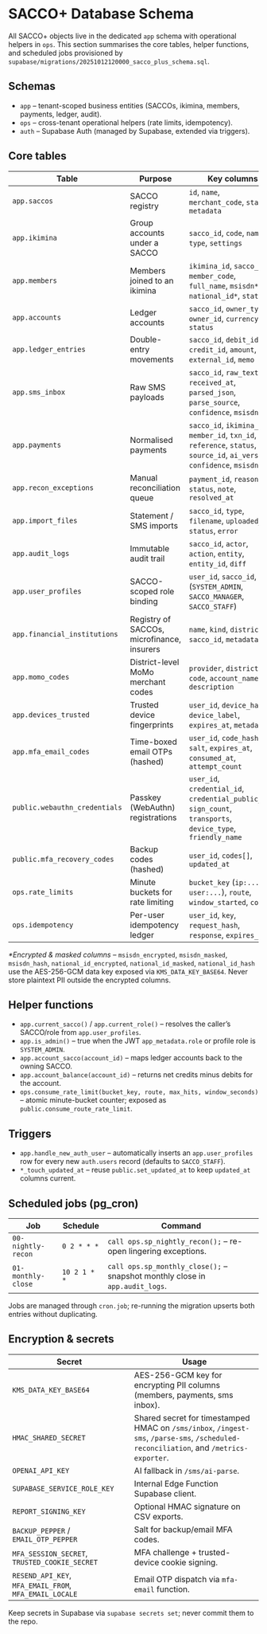 # SACCO+ Database Schema

All SACCO+ objects live in the dedicated `app` schema with operational helpers
in `ops`. This section summarises the core tables, helper functions, and
scheduled jobs provisioned by
`supabase/migrations/20251012120000_sacco_plus_schema.sql`.

## Schemas

- `app` – tenant-scoped business entities (SACCOs, ikimina, members, payments,
  ledger, audit).
- `ops` – cross-tenant operational helpers (rate limits, idempotency).
- `auth` – Supabase Auth (managed by Supabase, extended via triggers).

## Core tables

| Table                         | Purpose                                    | Key columns                                                                                                                |
| ----------------------------- | ------------------------------------------ | -------------------------------------------------------------------------------------------------------------------------- |
| `app.saccos`                  | SACCO registry                             | `id`, `name`, `merchant_code`, `status`, `metadata`                                                                        |
| `app.ikimina`                 | Group accounts under a SACCO               | `sacco_id`, `code`, `name`, `type`, `settings`                                                                             |
| `app.members`                 | Members joined to an ikimina               | `ikimina_id`, `sacco_id`, `member_code`, `full_name`, `msisdn*`, `national_id*`, `status`                                  |
| `app.accounts`                | Ledger accounts                            | `sacco_id`, `owner_type`, `owner_id`, `currency`, `status`                                                                 |
| `app.ledger_entries`          | Double-entry movements                     | `sacco_id`, `debit_id`, `credit_id`, `amount`, `external_id`, `memo`                                                       |
| `app.sms_inbox`               | Raw SMS payloads                           | `sacco_id`, `raw_text`, `received_at`, `parsed_json`, `parse_source`, `confidence`, `msisdn*`                              |
| `app.payments`                | Normalised payments                        | `sacco_id`, `ikimina_id`, `member_id`, `txn_id`, `reference`, `status`, `source_id`, `ai_version`, `confidence`, `msisdn*` |
| `app.recon_exceptions`        | Manual reconciliation queue                | `payment_id`, `reason`, `status`, `note`, `resolved_at`                                                                    |
| `app.import_files`            | Statement / SMS imports                    | `sacco_id`, `type`, `filename`, `uploaded_by`, `status`, `error`                                                           |
| `app.audit_logs`              | Immutable audit trail                      | `sacco_id`, `actor`, `action`, `entity`, `entity_id`, `diff`                                                               |
| `app.user_profiles`           | SACCO-scoped role binding                  | `user_id`, `sacco_id`, `role` (`SYSTEM_ADMIN`, `SACCO_MANAGER`, `SACCO_STAFF`)                                             |
| `app.financial_institutions`  | Registry of SACCOs, microfinance, insurers | `name`, `kind`, `district`, `sacco_id`, `metadata`                                                                         |
| `app.momo_codes`              | District-level MoMo merchant codes         | `provider`, `district`, `code`, `account_name`, `description`                                                              |
| `app.devices_trusted`         | Trusted device fingerprints                | `user_id`, `device_hash`, `device_label`, `expires_at`, `metadata`                                                         |
| `app.mfa_email_codes`         | Time-boxed email OTPs (hashed)             | `user_id`, `code_hash`, `salt`, `expires_at`, `consumed_at`, `attempt_count`                                               |
| `public.webauthn_credentials` | Passkey (WebAuthn) registrations           | `user_id`, `credential_id`, `credential_public_key`, `sign_count`, `transports`, `device_type`, `friendly_name`            |
| `public.mfa_recovery_codes`   | Backup codes (hashed)                      | `user_id`, `codes[]`, `updated_at`                                                                                         |
| `ops.rate_limits`             | Minute buckets for rate limiting           | `bucket_key` (`ip:...`, `user:...`), `route`, `window_started`, `count`                                                    |
| `ops.idempotency`             | Per-user idempotency ledger                | `user_id`, `key`, `request_hash`, `response`, `expires_at`                                                                 |

_\*Encrypted & masked columns_ – `msisdn_encrypted`, `msisdn_masked`,
`msisdn_hash`, `national_id_encrypted`, `national_id_masked`, `national_id_hash`
use the AES-256-GCM data key exposed via `KMS_DATA_KEY_BASE64`. Never store
plaintext PII outside the encrypted columns.

## Helper functions

- `app.current_sacco()` / `app.current_role()` – resolves the caller’s
  SACCO/role from `app.user_profiles`.
- `app.is_admin()` – true when the JWT `app_metadata.role` or profile role is
  `SYSTEM_ADMIN`.
- `app.account_sacco(account_id)` – maps ledger accounts back to the owning
  SACCO.
- `app.account_balance(account_id)` – returns net credits minus debits for the
  account.
- `ops.consume_rate_limit(bucket_key, route, max_hits, window_seconds)` – atomic
  minute-bucket counter; exposed as `public.consume_route_rate_limit`.

## Triggers

- `app.handle_new_auth_user` – automatically inserts an `app.user_profiles` row
  for every new `auth.users` record (defaults to `SACCO_STAFF`).
- `*_touch_updated_at` – reuse `public.set_updated_at` to keep `updated_at`
  columns current.

## Scheduled jobs (pg_cron)

| Job                | Schedule     | Command                                                                      |
| ------------------ | ------------ | ---------------------------------------------------------------------------- |
| `00-nightly-recon` | `0 2 * * *`  | `call ops.sp_nightly_recon();` – re-open lingering exceptions.               |
| `01-monthly-close` | `10 2 1 * *` | `call ops.sp_monthly_close();` – snapshot monthly close in `app.audit_logs`. |

Jobs are managed through `cron.job`; re-running the migration upserts both
entries without duplicating.

## Encryption & secrets

| Secret                                                 | Usage                                                                                                                                  |
| ------------------------------------------------------ | -------------------------------------------------------------------------------------------------------------------------------------- |
| `KMS_DATA_KEY_BASE64`                                  | AES-256-GCM key for encrypting PII columns (members, payments, sms inbox).                                                             |
| `HMAC_SHARED_SECRET`                                   | Shared secret for timestamped HMAC on `/sms/inbox`, `/ingest-sms`, `/parse-sms`, `/scheduled-reconciliation`, and `/metrics-exporter`. |
| `OPENAI_API_KEY`                                       | AI fallback in `/sms/ai-parse`.                                                                                                        |
| `SUPABASE_SERVICE_ROLE_KEY`                            | Internal Edge Function Supabase client.                                                                                                |
| `REPORT_SIGNING_KEY`                                   | Optional HMAC signature on CSV exports.                                                                                                |
| `BACKUP_PEPPER` / `EMAIL_OTP_PEPPER`                   | Salt for backup/email MFA codes.                                                                                                       |
| `MFA_SESSION_SECRET`, `TRUSTED_COOKIE_SECRET`          | MFA challenge + trusted-device cookie signing.                                                                                         |
| `RESEND_API_KEY`, `MFA_EMAIL_FROM`, `MFA_EMAIL_LOCALE` | Email OTP dispatch via `mfa-email` function.                                                                                           |

Keep secrets in Supabase via `supabase secrets set`; never commit them to the
repo.

